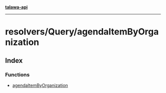 [**talawa-api**](../../../README.md)

***

# resolvers/Query/agendaItemByOrganization

## Index

### Functions

- [agendaItemByOrganization](functions/agendaItemByOrganization.md)
